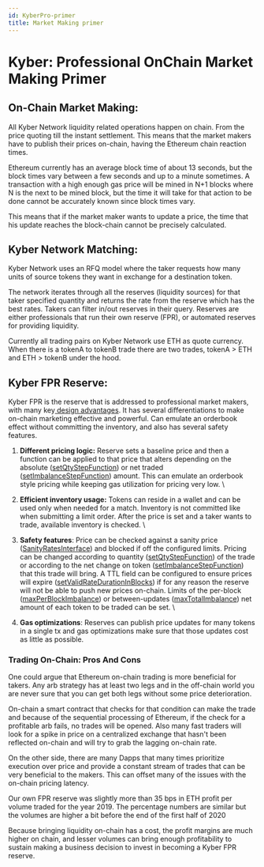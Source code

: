 ```yaml
---
id: KyberPro-primer
title: Market Making primer
---
```

[//]: # (tagline)

# Kyber: Professional OnChain Market Making Primer

## On-Chain Market Making:

All Kyber Network liquidity related operations happen on chain. From the price quoting till the instant settlement. This means that the market makers have to publish their prices on-chain, having the Ethereum chain reaction times.

Ethereum currently has an average block time of about 13 seconds, but the block times vary between a few seconds and up to a minute sometimes. A transaction with a high enough gas price will be mined in N+1 blocks where N is the next to be mined block, but the time it will take for that action to be done cannot be accurately known since block times vary. 

This means that if the market maker wants to update a price, the time that his update reaches the block-chain cannot be precisely calculated.


## Kyber Network Matching:

Kyber Network uses an RFQ model where the taker requests how many units of source tokens they want in exchange for a destination token. 

The network iterates through all the reserves (liquidity sources) for that taker specified quantity and returns the rate from the reserve which has the best rates. Takers can filter in/out reserves in their query. Reserves are either professionals that run their own reserve (FPR), or automated reserves for providing liquidity. 

 Currently all trading pairs on Kyber Network use ETH as quote currency. When there is a tokenA to tokenB trade there are two trades,  tokenA > ETH and ETH > tokenB under the hood. 


## Kyber FPR Reserve:

Kyber FPR is the reserve that is addressed to professional market makers, with many key[ design advantages](https://blog.kyber.network/kyber-fed-price-reserve-fpr-on-chain-market-making-for-professionals-7fea29ceac6c).  It has several differentiations to make on-chain marketing effective and powerful. Can emulate an orderbook effect without committing the inventory, and also has several safety features.


1. **Different pricing logic:** Reserve sets a baseline price and then a function  can be applied to that price that alters depending on the absolute ([setQtyStepFunction](https://developer.kyber.network/docs/API_ABI-ConversionRates/#setqtystepfunction)) or net traded ([setImbalanceStepFunction](https://developer.kyber.network/docs/API_ABI-ConversionRates/#setimbalancestepfunction)) amount. This can emulate an orderbook style pricing while keeping gas utilization for pricing very low. \

2. **Efficient inventory usage:** Tokens can reside in a wallet and can be used only when needed for a match. Inventory is not committed like when submitting a limit order. After the price is set and a taker wants to trade, available inventory is checked. \

3. **Safety features**: Price can be checked against a sanity price ([SanityRatesInterface](https://developer.kyber.network/docs/API_ABI-SanityRatesInterface/#interface-sanityratesinterface)) and blocked if off the configured limits. Pricing can be changed according to quantity ([setQtyStepFunction](https://developer.kyber.network/docs/API_ABI-ConversionRates/#setqtystepfunction)) of the trade or according to the net change on token ([setImbalanceStepFunction](https://developer.kyber.network/docs/API_ABI-ConversionRates/#setimbalancestepfunction))  that this trade will bring. A TTL field can be configured to ensure prices will expire ([setValidRateDurationInBlocks](https://developer.kyber.network/docs/API_ABI-ConversionRates/#setvalidratedurationinblocks)) if for any reason the reserve will not be able to push new prices on-chain. Limits of the per-block ([maxPerBlockImbalance](https://developer.kyber.network/docs/Reserves-FedPriceReserve/#adding-tokens)) or between-updates ([maxTotalImbalance](https://developer.kyber.network/docs/Reserves-FedPriceReserve/#adding-tokens)) net amount of each token to be traded can be set. \

4. **Gas optimizations**: Reserves can publish price updates for many tokens in a single tx and gas optimizations make sure that those updates cost as little as possible.

 


### Trading On-Chain: Pros And Cons

One could argue that Ethereum on-chain trading is more beneficial for takers. Any arb strategy has at least two legs and in the off-chain world you are never sure that you can get both legs without some price deterioration. 

On-chain a smart contract that checks for that condition can make the trade and because of the sequential processing of Ethereum, if the check for a profitable arb fails, no trades will be opened. Also many fast traders will look for a spike in price on a centralized exchange that hasn't been reflected on-chain and will try to grab the lagging on-chain rate. 

 On the other side, there are many Dapps that many times prioritize execution over price and provide a constant stream of trades that can be very beneficial to the makers. This can offset many of the issues with the on-chain pricing latency.

Our own FPR reserve was slightly more than 35 bps in ETH profit per volume traded for the year 2019. The percentage numbers are similar but the volumes are higher a bit before the end of the first half of 2020

Because bringing liquidity on-chain has a cost, the profit margins are much higher on chain, and lesser volumes can bring enough profitability to sustain making a business decision to invest in becoming a Kyber FPR reserve.
